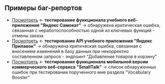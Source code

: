 ## Примеры баг-репортов
- [Посмотреть](https://github.com/Solution-Found/Solution-Found/tree/master/reports/assets/bug-1.png) <- **тестирование функционала учебного веб-приложения "Яндекс Самокат"** -> обнаружена критическая ошибка, связанная с неработоспособностью одной из ключевых функций - отмены заказа
- [Посмотреть](https://github.com/Solution-Found/Solution-Found/tree/master/reports/assets/bug-2.png) <- **тестирование API учебного приложения "Яндекс Прилавок"** -> обнаружена критическая ошибка, связанная с внесением изменений в базу данных при некорректно составленном запросе - эндпоинт "Добавление товаров в корзину"
- [Посмотреть](https://github.com/Solution-Found/Solution-Found/tree/master/reports/assets/bug-3.png) <- **тестирование функционала мобильной версии коммерческого веб-сервиса "SmallTalk"** -> список обнаруженных ошибок при тестировании порученного мне раздела "Vocabulary Booster"